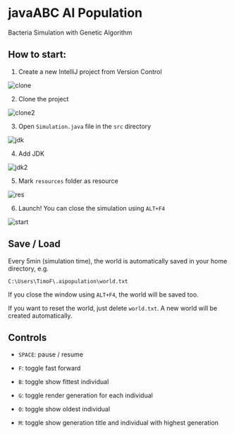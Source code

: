 # javaABC AI Population
Bacteria Simulation with Genetic Algorithm

## How to start:

1) Create a new IntelliJ project from Version Control

![clone](https://user-images.githubusercontent.com/52008460/231006420-8dbcd7af-f2af-452d-bb7f-54a55e3f5fef.PNG)


2) Clone the project

![clone2](https://user-images.githubusercontent.com/52008460/231006525-4f61d3f2-ea20-4e13-a9c5-74638dcdfaa1.PNG)


3) Open ```Simulation.java``` file in the ```src``` directory

![jdk](https://user-images.githubusercontent.com/52008460/231006777-39615e12-292a-47bc-8677-83bbc2261314.PNG)


4) Add JDK

![jdk2](https://user-images.githubusercontent.com/52008460/231006808-75b4397d-0bd8-42c9-b18c-ded3d8082a4d.PNG)


5) Mark ```resources``` folder as resource

![res](https://user-images.githubusercontent.com/52008460/231006901-fc8bb37c-1780-4900-b490-717d54029237.PNG)


6) Launch! You can close the simulation using ```ALT+F4```

![start](https://user-images.githubusercontent.com/52008460/231006920-8624f838-99ce-4ff7-8be6-018986905060.PNG)


## Save / Load

Every 5min (simulation time), the world is automatically saved in your home directory, e.g.
```
C:\Users\TimoF\.aipopulation\world.txt
```

If you close the window using ```ALT+F4```, the world will be saved too.

If you want to reset the world, just delete ```world.txt```. A new world will be created automatically.


## Controls

- ```SPACE```: pause / resume

- ```F```: toggle fast forward

- ```B```: toggle show fittest individual

- ```G```: toggle render generation for each individual

- ```O```: toggle show oldest individual

- ```M```: toggle show generation title and individual with highest generation
